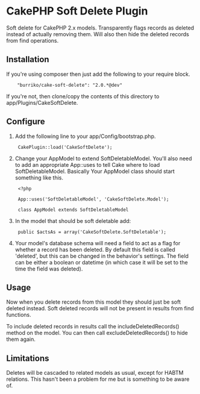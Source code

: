 # CakePHP Soft Delete Plugin

Soft delete for CakePHP 2.x models. Transparently flags records as deleted instead of actually removing them. Will also then hide the deleted records from find operations.

## Installation

If you're using composer then just add the following to your require block.

		"burriko/cake-soft-delete": "2.0.*@dev"

If you're not, then clone/copy the contents of this directory to app/Plugins/CakeSoftDelete.

## Configure

1. Add the following line to your app/Config/bootstrap.php.

		CakePlugin::load('CakeSoftDelete');

2. Change your AppModel to extend SoftDeletableModel. You'll also need to add an appropriate App::uses to tell Cake where to load SoftDeletableModel. Basically Your AppModel class should start something like this.

		<?php

		App::uses('SoftDeletableModel', 'CakeSoftDelete.Model');

		class AppModel extends SoftDeletableModel

3. In the model that should be soft deletable add:

		public $actsAs = array('CakeSoftDelete.SoftDeletable');

4. Your model's database schema will need a field to act as a flag for whether a record has been deleted. By default this field is called 'deleted', but this can be changed in the behavior's settings. The field can be either a boolean or datetime (in which case it will be set to the time the field was deleted).

## Usage

Now when you delete records from this model they should just be soft deleted instead. Soft deleted records will not be present in results from find functions.

To include deleted records in results call the includeDeletedRecords() method on the model. You can then call excludeDeletedRecords() to hide them again.

## Limitations

Deletes will be cascaded to related models as usual, except for HABTM relations. This hasn't been a problem for me but is something to be aware of.
